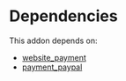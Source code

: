 # Dependencies

This addon depends on:

- [website_payment](https://github.com/bringout/oca-ocb-website/tree/33ba6b76d9cd1aa463f8ac53c8c5d7bc407487ed/odoo-bringout-oca-ocb-website_payment)
- [payment_paypal](../../odoo-bringout-oca-ocb-payment_paypal)
